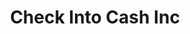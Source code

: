 ---
title: Check Into Cash Inc
slug: check-into-cash-inc
updated-on: '2024-05-30T13:44:31.749Z'
created-on: '2024-05-30T13:41:46.671Z'
published-on: '2024-05-30T13:54:32.469Z'
f_city-state-2:
- cms/city/anniston-al.md
- cms/city/arab-al.md
- cms/city/attalla-al.md
- cms/city/auburn-al.md
- cms/city/bessemer-al.md
- cms/city/boaz-al.md
- cms/city/clanton-al.md
- cms/city/cullman-al.md
- cms/city/daphne-al.md
- cms/city/decatur-al.md
- cms/city/dothan-al.md
- cms/city/enterprise-al.md
- cms/city/eufaula-al.md
- cms/city/fayette-al.md
- cms/city/florence-al.md
- cms/city/foley-al.md
- cms/city/gadsden-al.md
- cms/city/gardendale-al.md
- cms/city/guntersville-al.md
- cms/city/hartselle-al.md
- cms/city/huntsville-al.md
- cms/city/jackson-al.md
- cms/city/lanett-al.md
- cms/city/madison-al.md
- cms/city/mobile-al.md
- cms/city/monroeville-al.md
- cms/city/montgomery-al.md
- cms/city/northport-al.md
- cms/city/opelika-al.md
- cms/city/opp-al.md
- cms/city/oxford-al.md
- cms/city/prattville-al.md
- cms/city/talladega-al.md
- cms/city/troy-al.md
- cms/city/tuscaloosa-al.md
- cms/city/wetumpka-al.md
- cms/city/oxnard-ca.md
- cms/city/lancaster-ca.md
- cms/city/pomona-ca.md
- cms/city/marianna-fl.md
- cms/city/milton-fl.md
- cms/city/pensacola-fl.md
- cms/city/albany-ga.md
- cms/city/lewiston-id.md
- cms/city/rexburg-id.md
- cms/city/boise-id.md
- cms/city/nampa-id.md
- cms/city/hays-ks.md
- cms/city/bend-ks.md
- cms/city/paola-ks.md
- cms/city/winfield-ks.md
- cms/city/hutchinson-ks.md
- cms/city/pittsburg-ks.md
- cms/city/topeka-ks.md
- cms/city/mission-ks.md
- cms/city/mcpherson-ks.md
- cms/city/eastpointe-mi.md
- cms/city/niles-mi.md
- cms/city/owosso-mi.md
- cms/city/hillsdale-mi.md
- cms/city/kalamazoo-mi.md
- cms/city/greenville-mi.md
- cms/city/holland-mi.md
- cms/city/fenton-mo.md
- cms/city/butte-mt.md
- cms/city/bozeman-mt.md
- cms/city/missoula-mt.md
- cms/city/billings-mt.md
- cms/city/lexington-ne.md
- cms/city/vista-ne.md
- cms/city/fremont-ne.md
- cms/city/lincoln-ne.md
- cms/city/scottsbluff-ne.md
- cms/city/kearney-ne.md
- cms/city/columbus-ne.md
- cms/city/napoleon-oh.md
- cms/city/warren-oh.md
- cms/city/vinita-ok.md
- cms/city/miami-ok.md
- cms/city/poteau-ok.md
- cms/city/bartlesville-ok.md
- cms/city/edmond-ok.md
- cms/city/durant-ok.md
- cms/city/sallisaw-ok.md
- cms/city/yukon-ok.md
- cms/city/pryor-ok.md
- cms/city/sapulpa-ok.md
- cms/city/shawnee-ok.md
- cms/city/duncan-ok.md
- cms/city/chickasha-ok.md
- cms/city/norman-ok.md
- cms/city/tahlequah-ok.md
- cms/city/ardmore-ok.md
- cms/city/enid-ok.md
- cms/city/stillwater-ok.md
- cms/city/muskogee-ok.md
- cms/city/claremore-ok.md
- cms/city/tulsa-ok.md
- cms/city/purcell-ok.md
- cms/city/altus-ok.md
- cms/city/grove-ok.md
- cms/city/bethany-ok.md
- cms/city/jasper-tn.md
- cms/city/cleveland-tn.md
- cms/city/athens-tn.md
- cms/city/woodbridge-va.md
- cms/city/franklin-va.md
- cms/city/manassas-va.md
- cms/city/marion-va.md
- cms/city/jackson-wy.md
- cms/city/gillette-wy.md
- cms/city/alexander-city-al.md
- cms/city/fort-payne-al.md
- cms/city/muscle-shoals-al.md
- cms/city/defuniak-springs-fl.md
- cms/city/bossier-city-la.md
- cms/city/clinton-township-mi.md
- cms/city/mount-pleasant-mi.md
- cms/city/dearborn-heights-mi.md
- cms/city/north-platte-ne.md
- cms/city/grand-island-ne.md
- cms/city/ponca-city-ok.md
- cms/city/broken-arrow-ok.md
- cms/city/fort-walton-beach-fl.md
- cms/city/ormond-beach-fl.md
f_locations:
- cms/payday-loan/check-into-cash-inc-12996.md
- cms/payday-loan/check-into-cash-inc-12997.md
- cms/payday-loan/check-into-cash-inc-12998.md
- cms/payday-loan/check-into-cash-inc-12999.md
- cms/payday-loan/check-into-cash-inc-13000.md
- cms/payday-loan/check-into-cash-inc-13001.md
- cms/payday-loan/check-into-cash-inc-13002.md
- cms/payday-loan/check-into-cash-inc-13003.md
- cms/payday-loan/check-into-cash-inc-13004.md
- cms/payday-loan/check-into-cash-inc-13005.md
- cms/payday-loan/check-into-cash-inc-13006.md
- cms/payday-loan/check-into-cash-inc-13007.md
- cms/payday-loan/check-into-cash-inc-13008.md
- cms/payday-loan/check-into-cash-inc-13009.md
- cms/payday-loan/check-into-cash-inc-13010.md
- cms/payday-loan/check-into-cash-inc-13011.md
- cms/payday-loan/check-into-cash-inc-13012.md
- cms/payday-loan/check-into-cash-inc-13013.md
- cms/payday-loan/check-into-cash-inc-13014.md
- cms/payday-loan/check-into-cash-inc-13015.md
- cms/payday-loan/check-into-cash-inc-13016.md
- cms/payday-loan/check-into-cash-inc-13017.md
- cms/payday-loan/check-into-cash-inc-13018.md
- cms/payday-loan/check-into-cash-inc-13019.md
- cms/payday-loan/check-into-cash-inc-13020.md
- cms/payday-loan/check-into-cash-inc-13021.md
- cms/payday-loan/check-into-cash-inc-13022.md
- cms/payday-loan/check-into-cash-inc-13023.md
- cms/payday-loan/check-into-cash-inc-13024.md
- cms/payday-loan/check-into-cash-inc-13025.md
- cms/payday-loan/check-into-cash-inc-13026.md
- cms/payday-loan/check-into-cash-inc-13027.md
- cms/payday-loan/check-into-cash-inc-13028.md
- cms/payday-loan/check-into-cash-inc-13029.md
- cms/payday-loan/check-into-cash-inc-13030.md
- cms/payday-loan/check-into-cash-inc-13031.md
- cms/payday-loan/check-into-cash-inc-13032.md
- cms/payday-loan/check-into-cash-inc-13033.md
- cms/payday-loan/check-into-cash-inc-13034.md
- cms/payday-loan/check-into-cash-inc-13035.md
- cms/payday-loan/check-into-cash-inc-13036.md
- cms/payday-loan/check-into-cash-inc-13037.md
- cms/payday-loan/check-into-cash-inc-13038.md
- cms/payday-loan/check-into-cash-inc-13039.md
- cms/payday-loan/check-into-cash-inc-13040.md
- cms/payday-loan/check-into-cash-inc-13041.md
- cms/payday-loan/check-into-cash-inc-13042.md
- cms/payday-loan/check-into-cash-inc-13043.md
- cms/payday-loan/check-into-cash-inc-13044.md
- cms/payday-loan/check-into-cash-inc-13045.md
- cms/payday-loan/check-into-cash-inc-13046.md
- cms/payday-loan/check-into-cash-inc-13047.md
- cms/payday-loan/check-into-cash-inc-13048.md
- cms/payday-loan/check-into-cash-inc-13049.md
- cms/payday-loan/check-into-cash-inc-13050.md
- cms/payday-loan/check-into-cash-inc-13051.md
- cms/payday-loan/check-into-cash-inc-13052.md
- cms/payday-loan/check-into-cash-inc-13053.md
- cms/payday-loan/check-into-cash-inc-13054.md
- cms/payday-loan/check-into-cash-inc-13055.md
- cms/payday-loan/check-into-cash-inc-13056.md
- cms/payday-loan/check-into-cash-inc-13057.md
- cms/payday-loan/check-into-cash-inc-13058.md
- cms/payday-loan/check-into-cash-inc-13059.md
- cms/payday-loan/check-into-cash-inc-13060.md
- cms/payday-loan/check-into-cash-inc-13061.md
- cms/payday-loan/check-into-cash-inc-13062.md
- cms/payday-loan/check-into-cash-inc-13063.md
- cms/payday-loan/check-into-cash-inc-13064.md
- cms/payday-loan/check-into-cash-inc-13065.md
- cms/payday-loan/check-into-cash-inc-13066.md
- cms/payday-loan/check-into-cash-inc-13067.md
- cms/payday-loan/check-into-cash-inc-13068.md
- cms/payday-loan/check-into-cash-inc-13069.md
- cms/payday-loan/check-into-cash-inc-13070.md
- cms/payday-loan/check-into-cash-inc-13071.md
- cms/payday-loan/check-into-cash-inc-13072.md
- cms/payday-loan/check-into-cash-inc-13073.md
- cms/payday-loan/check-into-cash-inc-13074.md
- cms/payday-loan/check-into-cash-inc-13075.md
- cms/payday-loan/check-into-cash-inc-13076.md
- cms/payday-loan/check-into-cash-inc-13077.md
- cms/payday-loan/check-into-cash-inc-13078.md
- cms/payday-loan/check-into-cash-inc-13079.md
- cms/payday-loan/check-into-cash-inc-13080.md
- cms/payday-loan/check-into-cash-inc-13081.md
- cms/payday-loan/check-into-cash-inc-13082.md
- cms/payday-loan/check-into-cash-inc-13083.md
- cms/payday-loan/check-into-cash-inc-13084.md
- cms/payday-loan/check-into-cash-inc-13085.md
- cms/payday-loan/check-into-cash-inc-13086.md
- cms/payday-loan/check-into-cash-inc-13087.md
- cms/payday-loan/check-into-cash-inc-13088.md
- cms/payday-loan/check-into-cash-inc-13089.md
- cms/payday-loan/check-into-cash-inc-13090.md
- cms/payday-loan/check-into-cash-inc-13091.md
- cms/payday-loan/check-into-cash-inc-13092.md
- cms/payday-loan/check-into-cash-inc-13093.md
- cms/payday-loan/check-into-cash-inc-13094.md
- cms/payday-loan/check-into-cash-inc-13095.md
- cms/payday-loan/check-into-cash-inc-13096.md
- cms/payday-loan/check-into-cash-inc-13097.md
- cms/payday-loan/check-into-cash-inc-13098.md
- cms/payday-loan/check-into-cash-inc-13099.md
- cms/payday-loan/check-into-cash-inc-13100.md
- cms/payday-loan/check-into-cash-inc-13101.md
- cms/payday-loan/check-into-cash-inc-13102.md
- cms/payday-loan/check-into-cash-inc-13103.md
- cms/payday-loan/check-into-cash-inc-13104.md
- cms/payday-loan/check-into-cash-inc-13105.md
- cms/payday-loan/check-into-cash-inc-13106.md
- cms/payday-loan/check-into-cash-inc-13107.md
- cms/payday-loan/check-into-cash-inc-13108.md
- cms/payday-loan/check-into-cash-inc-13109.md
- cms/payday-loan/check-into-cash-inc-13110.md
- cms/payday-loan/check-into-cash-inc-13111.md
- cms/payday-loan/check-into-cash-inc-13112.md
- cms/payday-loan/check-into-cash-inc-13113.md
- cms/payday-loan/check-into-cash-inc-13114.md
- cms/payday-loan/check-into-cash-inc-13115.md
- cms/payday-loan/check-into-cash-inc-13116.md
- cms/payday-loan/check-into-cash-inc-13117.md
- cms/payday-loan/check-into-cash-inc-13118.md
- cms/payday-loan/check-into-cash-inc-13119.md
- cms/payday-loan/check-into-cash-inc-13120.md
- cms/payday-loan/check-into-cash-inc-13121.md
- cms/payday-loan/check-into-cash-inc-13122.md
- cms/payday-loan/check-into-cash-inc-13123.md
- cms/payday-loan/check-into-cash-inc-13124.md
- cms/payday-loan/check-into-cash-inc-13125.md
- cms/payday-loan/check-into-cash-inc-13126.md
- cms/payday-loan/check-into-cash-inc-13127.md
- cms/payday-loan/check-into-cash-inc-13128.md
- cms/payday-loan/check-into-cash-inc-13129.md
- cms/payday-loan/check-into-cash-inc-13130.md
- cms/payday-loan/check-into-cash-inc-13131.md
- cms/payday-loan/check-into-cash-inc-13132.md
- cms/payday-loan/check-into-cash-inc-13133.md
- cms/payday-loan/check-into-cash-inc-13134.md
- cms/payday-loan/check-into-cash-inc-13135.md
- cms/payday-loan/check-into-cash-inc-13136.md
- cms/payday-loan/check-into-cash-inc-13137.md
- cms/payday-loan/check-into-cash-inc-13138.md
- cms/payday-loan/check-into-cash-inc-13139.md
- cms/payday-loan/check-into-cash-inc-13140.md
f_states:
- cms/state/alabama.md
- cms/state/california.md
- cms/state/florida.md
- cms/state/georgia.md
- cms/state/idaho.md
- cms/state/kansas.md
- cms/state/michigan.md
- cms/state/missouri.md
- cms/state/montana.md
- cms/state/nebraska.md
- cms/state/ohio.md
- cms/state/oklahoma.md
- cms/state/tennessee.md
- cms/state/virginia.md
- cms/state/wyoming.md
- cms/state/louisiana.md
layout: '[company].html'
tags: company
---